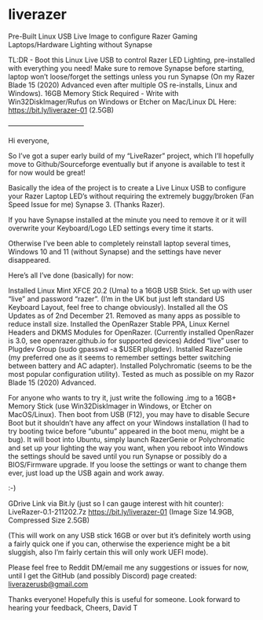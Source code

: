 # liverazer
Pre-Built Linux USB Live Image to configure Razer Gaming Laptops/Hardware Lighting without Synapse

TL:DR - Boot this Linux Live USB to control Razer LED Lighting, pre-installed with everything you need!
Make sure to remove Synapse before starting, laptop won’t loose/forget the settings unless you run Synapse (On my Razer Blade 15 (2020) Advanced even after multiple OS re-installs, Linux and Windows).
16GB Memory Stick Required - Write with Win32DiskImager/Rufus on Windows or Etcher on Mac/Linux
DL Here: https://bit.ly/liverazer-01 (2.5GB)

———————————

Hi everyone,

So I’ve got a super early build of my “LiveRazer” project, which I’ll hopefully move to Github/Sourceforge eventually but if anyone is available to test it for now would be great!

Basically the idea of the project is to create a Live Linux USB to configure your Razer Laptop LED’s without requiring the extremely buggy/broken (Fan Speed Issue for me) Synapse 3. (Thanks Razer).

If you have Synapse installed at the minute you need to remove it or it will overwrite your Keyboard/Logo LED settings every time it starts.

Otherwise I’ve been able to completely reinstall laptop several times, Windows 10 and 11 (without Synapse) and the settings have never disappeared.

Here’s all I’ve done (basically) for now:

Installed Linux Mint XFCE 20.2 (Uma) to a 16GB USB Stick.
Set up with user “live” and password “razer”.
(I’m in the UK but just left standard US Keyboard Layout, feel free to change obviously).
Installed all the OS Updates as of 2nd December 21.
Removed as many apps as possible to reduce install size.
Installed the OpenRazer Stable PPA, Linux Kernel Headers and DKMS Modules for OpenRazer.
(Currently installed OpenRazer is 3.0, see openrazer.github.io for supported devices)
Added “live” user to Plugdev Group (sudo gpasswd -a $USER plugdev).
Installed RazerGenie (my preferred one as it seems to remember settings better switching between battery and AC adapter).
Installed Polychromatic (seems to be the most popular configuration utility).
Tested as much as possible on my Razor Blade 15 (2020) Advanced.

For anyone who wants to try it, just write the following .img to a 16GB+ Memory Stick (use Win32DiskImager in Windows, or Etcher on MacOS/Linux).
Then boot from USB (F12), you may have to disable Secure Boot but it shouldn’t have any affect on your Windows installation (I had to try booting twice before “ubuntu” appeared in the boot menu, might be a bug).
It will boot into Ubuntu, simply launch RazerGenie or Polychromatic and set up your lighting the way you want, when you reboot into Windows the settings should be saved until you run Synapse or possibly do a BIOS/Firmware upgrade.
If you loose the settings or want to change them ever, just load up the USB again and work away.

:-)

GDrive Link via Bit.ly (just so I can gauge interest with hit counter): LiveRazer-0.1-211202.7z
https://bit.ly/liverazer-01
(Image Size 14.9GB, Compressed Size 2.5GB)

(This will work on any USB stick 16GB or over but it’s definitely worth using a fairly quick one if you can, otherwise the experience might be a bit sluggish, also I’m fairly certain this will only work UEFI mode).

Please feel free to Reddit DM/email me any suggestions or issues for now, until I get the GitHub (and possibly Discord) page created:
liverazerusb@gmail.com

Thanks everyone!
Hopefully this is useful for someone.
Look forward to hearing your feedback,
Cheers,
David T
